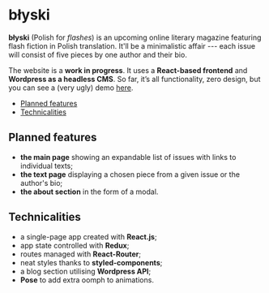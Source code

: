 # błyski

**błyski** (Polish for *flashes*) is an upcoming online literary magazine featuring flash fiction in Polish translation. It'll be a minimalistic affair --- each issue will consist of five pieces by one author and their bio. 

The website is a **work in progress**. It uses a **React-based frontend** and **Wordpress as a headless CMS**. So far, it’s all functionality, zero design, but you can see a (very ugly) demo [here](https://blyski.netlify.app/).

* [Planned features](#planned-features)
* [Technicalities](#technicalities)

## Planned features

* **the main page** showing an expandable list of issues with links to individual texts;
* **the text page** displaying a chosen piece from a given issue or the author's bio;
* **the about section** in the form of a modal.

## Technicalities

* a single-page app created with **React.js**;
* app state controlled with **Redux**;
* routes managed with **React-Router**;
* neat styles thanks to **styled-components**;
* a blog section utilising **Wordpress API**;
* **Pose** to add extra oomph to animations.
